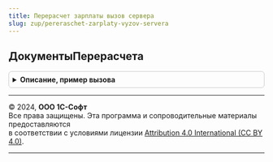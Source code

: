```yaml
---
title: Перерасчет зарплаты вызов сервера
slug: zup/pereraschet-zarplaty-vyzov-servera
---
```



## ДокументыПерерасчета
<details style="margin: 1em 0; padding: 0.5em; border: 1px solid #ccc; border-radius: 6px;">

<summary style="font-weight: bold; cursor: pointer;">Описание, пример вызова</summary>

```bsl

// Возвращает структуру, содержащую месяц открытого периода и список документов
// начисления зарплаты в режиме доначисления.
//
// Параметры:
//		Организация		- СправочникСсылка.Организации
//		МесяцНачисления	- Дата
//
// Возвращаемое значение:
//		Структура:
//			* МесяцНачисления	- Дата
//			* Документы			- Массив
//
Функция ДокументыПерерасчета(Организация, МесяцНачисления, Отбор = Неопределено) Экспорт
```

Пример вызова
```bsl
Результат = ПерерасчетЗарплатыВызовСервера.ДокументыПерерасчета(Организация, МесяцНачисления, Отбор);
```
</details>

---

© 2024, **ООО 1С-Софт**  
Все права защищены. Эта программа и сопроводительные материалы предоставляются  
в соответствии с условиями лицензии [Attribution 4.0 International (CC BY 4.0)](https://creativecommons.org/licenses/by/4.0/legalcode).

---
